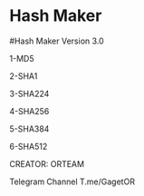 # Hash Maker

#Hash Maker Version 3.0 

1-MD5

2-SHA1

3-SHA224

4-SHA256

5-SHA384

6-SHA512

CREATOR: ORTEAM

Telegram Channel T.me/GagetOR
